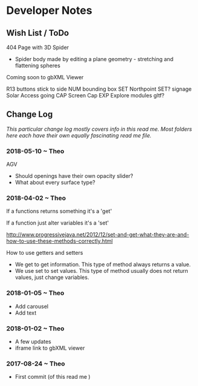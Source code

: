 
# Developer Notes


## Wish List / ToDo


404 Page with 3D Spider
* Spider body made by editing a plane geometry - stretching and flattening spheres

Coming soon to gbXML Viewer

R13
buttons stick to side
NUM bounding box
SET Northpoint
SET? signage
Solar Access going
CAP Screen Cap
EXP Explore modules
gltf?


## Change Log
_This particular change log mostly covers info in this read me. Most folders here each have their own equally fascinating read me file._



### 2018-05-10 ~ Theo

AGV
* Should openings have their own opacity slider?
* What about every surface type?


### 2018-04-02 ~ Theo

If a functions returns something it's a 'get'

If a function just alter variables it's a 'set'

http://www.progressivejava.net/2012/12/set-and-get-what-they-are-and-how-to-use-these-methods-correctly.html

How to use getters and setters
* We get to get information. This type of method always returns a value.
* We use set to set values. This type of method usually does not return values, just change variables.


### 2018-01-05 ~ Theo

* Add carousel
* Add text

### 2018-01-02 ~ Theo

* A few updates
* iframe link to gbXML viewer

### 2017-08-24 ~ Theo

* First commit (of this read me )

